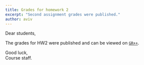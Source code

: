 ```yaml
---
title: Grades for homework 2
excerpt: "Second assignment grades were published."
author: aviv
---
```


Dear students,

The grades for HW2 were published and can be viewed on [`GR++`](https://grades.cs.technion.ac.il/?236605+201801).

Good luck,  
Course staff.


